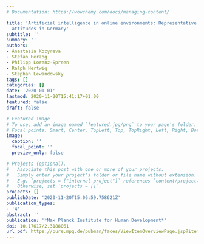 ```yaml
---
# Documentation: https://wowchemy.com/docs/managing-content/

title: 'Artificial intelligence in online environments: Representative survey of public
  attitudes in Germany'
subtitle: ''
summary: ''
authors:
- Anastasia Kozyreva
- Stefan Herzog
- Philipp Lorenz-Spreen
- Ralph Hertwig
- Stephan Lewandowsky
tags: []
categories: []
date: '2020-01-01'
lastmod: 2020-11-20T15:41:17+01:00
featured: false
draft: false

# Featured image
# To use, add an image named `featured.jpg/png` to your page's folder.
# Focal points: Smart, Center, TopLeft, Top, TopRight, Left, Right, BottomLeft, Bottom, BottomRight.
image:
  caption: ''
  focal_point: ''
  preview_only: false

# Projects (optional).
#   Associate this post with one or more of your projects.
#   Simply enter your project's folder or file name without extension.
#   E.g. `projects = ["internal-project"]` references `content/project/deep-learning/index.md`.
#   Otherwise, set `projects = []`.
projects: []
publishDate: '2020-11-20T15:06:59.758621Z'
publication_types:
- '4'
abstract: ''
publication: '*Max Planck Institute for Human Development*'
doi: 10.17617/2.3188061
url_pdf: https://pure.mpg.de/pubman/faces/ViewItemOverviewPage.jsp?itemId=item_3188061
---
```

